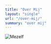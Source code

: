 ```yaml
---
title: "Over Mij"
layout: "single"
url: "/over-mij/"
summary: "over mij"
---
```

![Mezelf](/img/garden_with_flowers_and_green_plants_hd_garden-1920x1080-66024473.jpg)